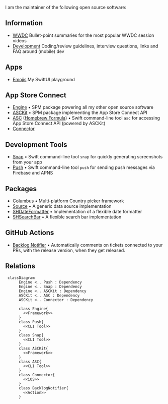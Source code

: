 I am the maintainer of the following open source software:

## Information
- [WWDC](https://github.com/Blackjacx/WWDC) Bullet-point summaries for the most popular WWDC session videos
- [Development](https://github.com/Blackjacx/Development) Coding/review guidelines, interview questions, links and FAQ around (mobile) dev

## Apps
- [Emojis](https://github.com/Blackjacx/Emojis) My SwiftUI playground

## App Store Connect
- [Engine](https://github.com/Blackjacx/Engine) • SPM package powering all my other open source software
- [ASCKit](https://github.com/Blackjacx/Assist) • SPM package implementing the App Store Connect API
- [ASC](https://github.com/Blackjacx/Assist) ([Homebrew Formula](https://github.com/Blackjacx/homebrew-formulae)) • Swift command-line tool `asc` for accessing App Store Connect API (powered by ASCKit)
- [Connector](https://github.com/Blackjacx/Connector)

## Development Tools
- [Snap](https://github.com/Blackjacx/Assist) • Swift command-line tool `snap` for quickly generating screenshots from your app
- [Push](https://github.com/Blackjacx/Assist) • Swift command-line tool `push` for sending push messages via Firebase and APNS

## Packages
- [Columbus](https://github.com/Blackjacx/Columbus) • Multi-platform Country picker framework
- [Source](https://github.com/Blackjacx/Source) • A generic data source implementation
- [SHDateFormatter](https://github.com/Blackjacx/shdateformatter) • Implementation of a flexible date formatter
- [SHSearchBar](https://github.com/Blackjacx/shsearchbar) • A flexible search bar implementation

## GitHub Actions
- [Backlog Notifier](https://github.com/Blackjacx/backlog-notifier) • Automatically comments on tickets connected to your PRs, with the release version, when they get released.

## Relations

```mermaid
 classDiagram
      Engine <.. Push : Dependency
      Engine <.. Snap : Dependency
      Engine <.. ASCKit : Dependency
      ASCKit <.. ASC : Dependency
      ASCKit <.. Connector : Dependency

      class Engine{
        <<Framework>>
      }
      class Push{
        <<CLI Tool>>
      }
      class Snap{
        <<CLI Tool>>
      }
      class ASCKit{
        <<Framework>>
      }
      class ASC{
        <<CLI Tool>>
      }
      class Connector{
        <<iOS>>
      }
      class BacklogNotifier{
        <<Action>>
      }
```

